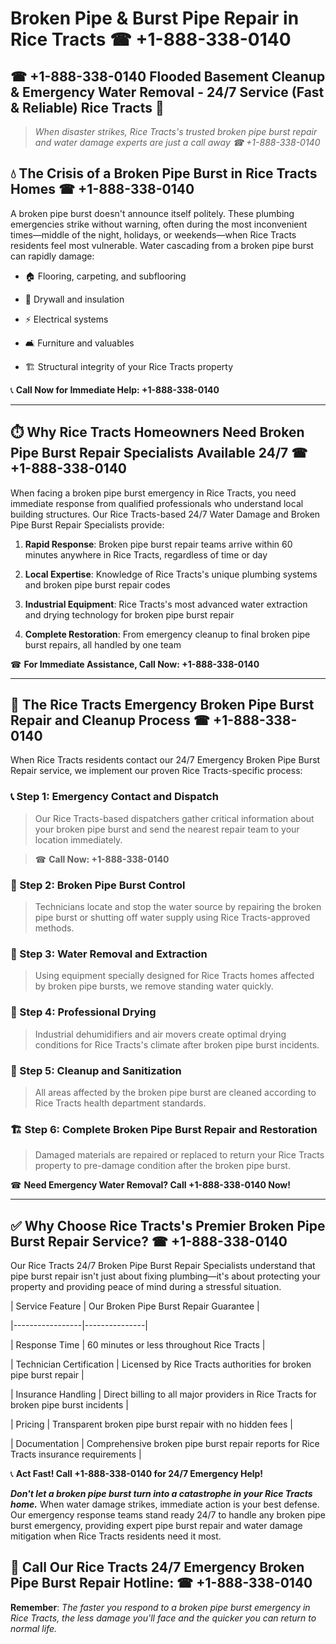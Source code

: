 # Broken Pipe & Burst Pipe Repair in Rice Tracts ☎ +1-888-338-0140  
## ☎ +1-888-338-0140 Flooded Basement Cleanup & Emergency Water Removal - 24/7 Service (Fast & Reliable) Rice Tracts 🚨  

> *When disaster strikes, Rice Tracts's trusted broken pipe burst repair and water damage experts are just a call away ☎ +1-888-338-0140*  

## 💧 The Crisis of a Broken Pipe Burst in Rice Tracts Homes ☎ +1-888-338-0140  

A broken pipe burst doesn't announce itself politely. These plumbing emergencies strike without warning, often during the most inconvenient times—middle of the night, holidays, or weekends—when Rice Tracts residents feel most vulnerable. Water cascading from a broken pipe burst can rapidly damage:  

* 🏠 Flooring, carpeting, and subflooring  
* 🧱 Drywall and insulation  
* ⚡ Electrical systems  
* 🛋️ Furniture and valuables  
* 🏗️ Structural integrity of your Rice Tracts property  

📞 **Call Now for Immediate Help: +1-888-338-0140**  

---  

## ⏱️ Why Rice Tracts Homeowners Need Broken Pipe Burst Repair Specialists Available 24/7 ☎ +1-888-338-0140  

When facing a broken pipe burst emergency in Rice Tracts, you need immediate response from qualified professionals who understand local building structures. Our Rice Tracts-based 24/7 Water Damage and Broken Pipe Burst Repair Specialists provide:  

1. **Rapid Response**: Broken pipe burst repair teams arrive within 60 minutes anywhere in Rice Tracts, regardless of time or day  
2. **Local Expertise**: Knowledge of Rice Tracts's unique plumbing systems and broken pipe burst repair codes  
3. **Industrial Equipment**: Rice Tracts's most advanced water extraction and drying technology for broken pipe burst repair  
4. **Complete Restoration**: From emergency cleanup to final broken pipe burst repairs, all handled by one team  

☎ **For Immediate Assistance, Call Now: +1-888-338-0140**  

---  

## 🔧 The Rice Tracts Emergency Broken Pipe Burst Repair and Cleanup Process ☎ +1-888-338-0140  

When Rice Tracts residents contact our 24/7 Emergency Broken Pipe Burst Repair service, we implement our proven Rice Tracts-specific process:  

### 📞 Step 1: Emergency Contact and Dispatch  
> Our Rice Tracts-based dispatchers gather critical information about your broken pipe burst and send the nearest repair team to your location immediately.  
> ☎ **Call Now: +1-888-338-0140**  

### 🚿 Step 2: Broken Pipe Burst Control  
> Technicians locate and stop the water source by repairing the broken pipe burst or shutting off water supply using Rice Tracts-approved methods.  

### 🌊 Step 3: Water Removal and Extraction  
> Using equipment specially designed for Rice Tracts homes affected by broken pipe bursts, we remove standing water quickly.  

### 💨 Step 4: Professional Drying  
> Industrial dehumidifiers and air movers create optimal drying conditions for Rice Tracts's climate after broken pipe burst incidents.  

### 🧼 Step 5: Cleanup and Sanitization  
> All areas affected by the broken pipe burst are cleaned according to Rice Tracts health department standards.  

### 🏗️ Step 6: Complete Broken Pipe Burst Repair and Restoration  
> Damaged materials are repaired or replaced to return your Rice Tracts property to pre-damage condition after the broken pipe burst.  

☎ **Need Emergency Water Removal? Call +1-888-338-0140 Now!**  

---  

## ✅ Why Choose Rice Tracts's Premier Broken Pipe Burst Repair Service? ☎ +1-888-338-0140  

Our Rice Tracts 24/7 Broken Pipe Burst Repair Specialists understand that pipe burst repair isn't just about fixing plumbing—it's about protecting your property and providing peace of mind during a stressful situation.  

| Service Feature | Our Broken Pipe Burst Repair Guarantee |  
|-----------------|---------------|  
| Response Time | 60 minutes or less throughout Rice Tracts |  
| Technician Certification | Licensed by Rice Tracts authorities for broken pipe burst repair |  
| Insurance Handling | Direct billing to all major providers in Rice Tracts for broken pipe burst incidents |  
| Pricing | Transparent broken pipe burst repair with no hidden fees |  
| Documentation | Comprehensive broken pipe burst repair reports for Rice Tracts insurance requirements |  

📞 **Act Fast! Call +1-888-338-0140 for 24/7 Emergency Help!**  

***Don't let a broken pipe burst turn into a catastrophe in your Rice Tracts home.*** When water damage strikes, immediate action is your best defense. Our emergency response teams stand ready 24/7 to handle any broken pipe burst emergency, providing expert pipe burst repair and water damage mitigation when Rice Tracts residents need it most.  

## 📱 Call Our Rice Tracts 24/7 Emergency Broken Pipe Burst Repair Hotline: ☎ +1-888-338-0140  

**Remember**: *The faster you respond to a broken pipe burst emergency in Rice Tracts, the less damage you'll face and the quicker you can return to normal life.*